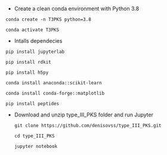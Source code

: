 * Create a clean conda environment with Python 3.8

`conda create -n T3PKS python=3.8`

`conda activate T3PKS`

* Intalls dependecies

`pip install jupyterlab`

`pip install rdkit`

`pip install h5py`

`conda install anaconda::scikit-learn`

`conda install conda-forge::matplotlib`

`pip install peptides`

* Download and unzip type_III_PKS folder and run Jupyter

  `git clone https://github.com/denisovss/type_III_PKS.git`

  `cd type_III_PKS`

  `jupyter notebook`

  

